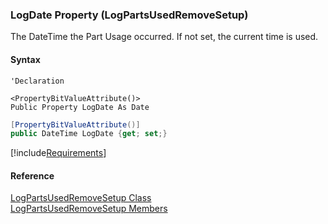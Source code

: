 ﻿### LogDate Property (LogPartsUsedRemoveSetup)

The DateTime the Part Usage occurred. If not set, the current time is used.

#### Syntax

```vbnet
'Declaration

<PropertyBitValueAttribute()>
Public Property LogDate As Date
```

```csharp
[PropertyBitValueAttribute()]
public DateTime LogDate {get; set;}
```

[!include[Requirements](../partials/requirements.md)]

#### Reference

[LogPartsUsedRemoveSetup Class](FChoice.Toolkits.Clarify~FChoice.Toolkits.Clarify.FieldOps.LogPartsUsedRemoveSetup.md)  
[LogPartsUsedRemoveSetup Members](FChoice.Toolkits.Clarify~FChoice.Toolkits.Clarify.FieldOps.LogPartsUsedRemoveSetup_members.md)